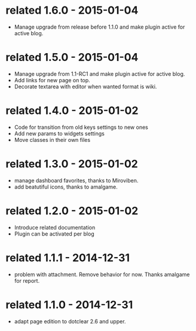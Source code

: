 related 1.6.0 - 2015-01-04
==========================
* Manage upgrade from release before 1.1.0 and make plugin active for active blog.


related 1.5.0 - 2015-01-04
==========================
* Manage upgrade from 1.1-RC1 and make plugin active for active blog.
* Add links for new page on top.
* Decorate textarea with editor when wanted format is wiki.

related 1.4.0 - 2015-01-02
==========================
* Code for transition from old keys settings to new ones
* Add new params to widgets settings
* Move classes in their own files

related 1.3.0 - 2015-01-02
==========================
* manage dashboard favorites, thanks to  Miroviben.
* add beatutiful icons, thanks to amalgame.

related 1.2.0 - 2015-01-02
==========================
* Introduce related documentation
* Plugin can be activated per blog

related 1.1.1 - 2014-12-31
==========================
* problem with attachment. Remove behavior for now.
  Thanks amalgame for report.

related 1.1.0 - 2014-12-31
==========================
* adapt page edition to dotclear 2.6 and upper.
